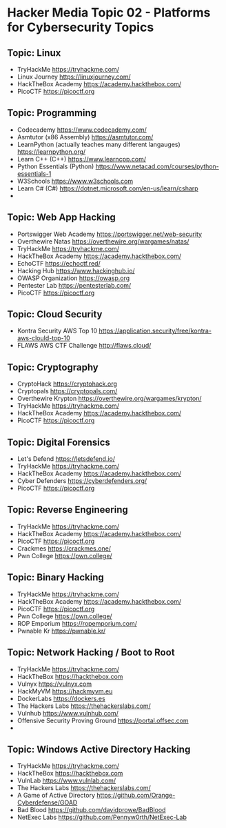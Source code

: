# Hacker Media Topic 02 - Platforms for Cybersecurity Topics
## Topic: Linux
* TryHackMe https://tryhackme.com/
* Linux Journey https://linuxjourney.com/
* HackTheBox Academy https://academy.hackthebox.com/
* PicoCTF https://picoctf.org
## Topic: Programming
* Codecademy https://www.codecademy.com/
* Asmtutor (x86 Assembly) https://asmtutor.com/
* LearnPython (actually teaches many different langauges) https://learnpython.org/
* Learn C++ (C++) https://www.learncpp.com/
* Python Essentials (Python) https://www.netacad.com/courses/python-essentials-1
* W3Schools https://www.w3schools.com
* Learn C# (C#) https://dotnet.microsoft.com/en-us/learn/csharp
* 
## Topic: Web App Hacking
* Portswigger Web Academy https://portswigger.net/web-security
* Overthewire Natas https://overthewire.org/wargames/natas/
* TryHackMe https://tryhackme.com/
* HackTheBox Academy https://academy.hackthebox.com/
* EchoCTF https://echoctf.red/
* Hacking Hub https://www.hackinghub.io/
* OWASP Organization https://owasp.org
* Pentester Lab https://pentesterlab.com/
* PicoCTF https://picoctf.org
## Topic: Cloud Security
* Kontra Security AWS Top 10 https://application.security/free/kontra-aws-clould-top-10
* FLAWS AWS CTF Challenge http://flaws.cloud/
## Topic: Cryptography
* CryptoHack https://cryptohack.org
* Cryptopals https://cryptopals.com/
* Overthewire Krypton https://overthewire.org/wargames/krypton/
* TryHackMe https://tryhackme.com/
* HackTheBox Academy https://academy.hackthebox.com/
* PicoCTF https://picoctf.org
## Topic: Digital Forensics
* Let's Defend https://letsdefend.io/
* TryHackMe https://tryhackme.com/
* HackTheBox Academy https://academy.hackthebox.com/
* Cyber Defenders https://cyberdefenders.org/
* PicoCTF https://picoctf.org
## Topic: Reverse Engineering
* TryHackMe https://tryhackme.com/
* HackTheBox Academy https://academy.hackthebox.com/
* PicoCTF https://picoctf.org
* Crackmes https://crackmes.one/
* Pwn College https://pwn.college/
## Topic: Binary Hacking
* TryHackMe https://tryhackme.com/
* HackTheBox Academy https://academy.hackthebox.com/
* PicoCTF https://picoctf.org
* Pwn College https://pwn.college/
* ROP Emporium https://ropemporium.com/
* Pwnable Kr https://pwnable.kr/
## Topic: Network Hacking / Boot to Root
* TryHackMe https://tryhackme.com/
* HackTheBox https://hackthebox.com
* Vulnyx https://vulnyx.com
* HackMyVM https://hackmyvm.eu
* DockerLabs https://dockers.es
* The Hackers Labs https://thehackerslabs.com/
* Vulnhub https://www.vulnhub.com/
* Offensive Security Proving Ground https://portal.offsec.com
* 
## Topic: Windows Active Directory Hacking
* TryHackMe https://tryhackme.com/
* HackTheBox https://hackthebox.com
* VulnLab https://www.vulnlab.com/
* The Hackers Labs https://thehackerslabs.com/
* A Game of Active Directory https://github.com/Orange-Cyberdefense/GOAD
* Bad Blood https://github.com/davidprowe/BadBlood
* NetExec Labs https://github.com/Pennyw0rth/NetExec-Lab
